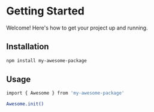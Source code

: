 # Getting Started

Welcome! Here's how to get your project up and running.

## Installation

```bash
npm install my-awesome-package
```

## Usage

```bash
import { Awesome } from 'my-awesome-package'

Awesome.init()
```
